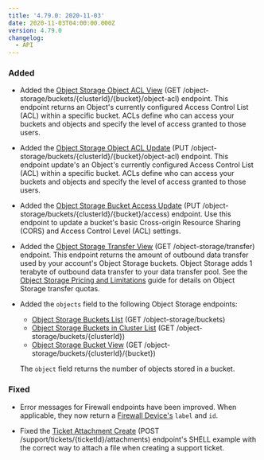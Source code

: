 ```yaml
---
title: '4.79.0: 2020-11-03'
date: 2020-11-03T04:00:00.000Z
version: 4.79.0
changelog:
  - API
---
```

### Added

- Added the [Object Storage Object ACL View](http://www.linode.com/docs/api/object-storage/#object-storage-object-acl-config-view) (GET /object-storage/buckets/{clusterId}/{bucket}/object-acl) endpoint. This endpoint returns an Object's currently configured Access Control List (ACL) within a specific bucket. ACLs define who can access your buckets and objects and specify the level of access granted to those users.

- Added the [Object Storage Object ACL Update](http://www.linode.com/docs/api/object-storage/#object-storage-object-acl-config-update) (PUT /object-storage/buckets/{clusterId}/{bucket}/object-acl) endpoint. This endpoint update's an Object's currently configured Access Control List (ACL) within a specific bucket. ACLs define who can access your buckets and objects and specify the level of access granted to those users.

- Added the [Object Storage Bucket Access Update](http://www.linode.com/docs/api/object-storage/#object-storage-bucket-access-update) (PUT /object-storage/buckets/{clusterId}/{bucket}/access) endpoint. Use this endpoint to update a bucket's basic Cross-origin Resource Sharing (CORS) and Access Control Level (ACL) settings.

- Added the [Object Storage Transfer View](http://www.linode.com/docs/api/object-storage/#object-storage-object-acl-config-view) (GET /object-storage/transfer) endpoint. This endpoint returns the amount of outbound data transfer used by your account's Object Storage buckets. Object Storage adds 1 terabyte of outbound data transfer to your data transfer pool. See the [Object Storage Pricing and Limitations](http://www.linode.com/docs/guides/pricing-and-limitations/) guide for details on Object Storage transfer quotas.

- Added the `objects` field to the following Object Storage endpoints:

    - [Object Storage Buckets List](http://www.linode.com/docs/api/object-storage/#object-storage-buckets-list) (GET /object-storage/buckets)
    - [Object Storage Buckets in Cluster List](http://www.linode.com/docs/api/object-storage/#object-storage-buckets-in-cluster-list) (GET /object-storage/buckets/{clusterId})
    - [Object Storage Bucket View](http://www.linode.com/docs/api/object-storage/#object-storage-bucket-view) (GET /object-storage/buckets/{clusterId}/{bucket})

    The `object` field returns the number of objects stored in a bucket.

### Fixed

- Error messages for Firewall endpoints have been improved. When applicable, they now return a [Firewall Device's](http://www.linode.com/docs/api/networking/#firewall-device-create) `label` and `id`.

- Fixed the [Ticket Attachment Create](http://www.linode.com/docs/api/support/#ticket-attachment-create) (POST /support/tickets/{ticketId}/attachments) endpoint's SHELL example with the correct way to attach a file when creating a support ticket.